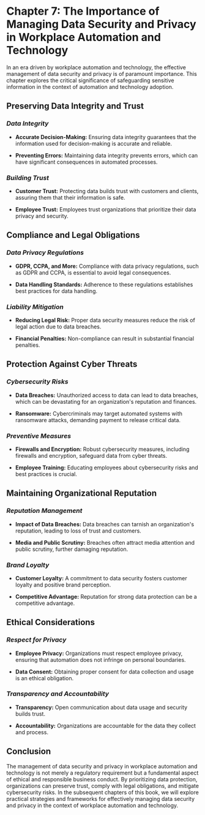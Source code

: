 Chapter 7: The Importance of Managing Data Security and Privacy in Workplace Automation and Technology
======================================================================================================

In an era driven by workplace automation and technology, the effective management of data security and privacy is of paramount importance. This chapter explores the critical significance of safeguarding sensitive information in the context of automation and technology adoption.

**Preserving Data Integrity and Trust**
---------------------------------------

### *Data Integrity*

* **Accurate Decision-Making:** Ensuring data integrity guarantees that the information used for decision-making is accurate and reliable.

* **Preventing Errors:** Maintaining data integrity prevents errors, which can have significant consequences in automated processes.

### *Building Trust*

* **Customer Trust:** Protecting data builds trust with customers and clients, assuring them that their information is safe.

* **Employee Trust:** Employees trust organizations that prioritize their data privacy and security.

**Compliance and Legal Obligations**
------------------------------------

### *Data Privacy Regulations*

* **GDPR, CCPA, and More:** Compliance with data privacy regulations, such as GDPR and CCPA, is essential to avoid legal consequences.

* **Data Handling Standards:** Adherence to these regulations establishes best practices for data handling.

### *Liability Mitigation*

* **Reducing Legal Risk:** Proper data security measures reduce the risk of legal action due to data breaches.

* **Financial Penalties:** Non-compliance can result in substantial financial penalties.

**Protection Against Cyber Threats**
------------------------------------

### *Cybersecurity Risks*

* **Data Breaches:** Unauthorized access to data can lead to data breaches, which can be devastating for an organization's reputation and finances.

* **Ransomware:** Cybercriminals may target automated systems with ransomware attacks, demanding payment to release critical data.

### *Preventive Measures*

* **Firewalls and Encryption:** Robust cybersecurity measures, including firewalls and encryption, safeguard data from cyber threats.

* **Employee Training:** Educating employees about cybersecurity risks and best practices is crucial.

**Maintaining Organizational Reputation**
-----------------------------------------

### *Reputation Management*

* **Impact of Data Breaches:** Data breaches can tarnish an organization's reputation, leading to loss of trust and customers.

* **Media and Public Scrutiny:** Breaches often attract media attention and public scrutiny, further damaging reputation.

### *Brand Loyalty*

* **Customer Loyalty:** A commitment to data security fosters customer loyalty and positive brand perception.

* **Competitive Advantage:** Reputation for strong data protection can be a competitive advantage.

**Ethical Considerations**
--------------------------

### *Respect for Privacy*

* **Employee Privacy:** Organizations must respect employee privacy, ensuring that automation does not infringe on personal boundaries.

* **Data Consent:** Obtaining proper consent for data collection and usage is an ethical obligation.

### *Transparency and Accountability*

* **Transparency:** Open communication about data usage and security builds trust.

* **Accountability:** Organizations are accountable for the data they collect and process.

**Conclusion**
--------------

The management of data security and privacy in workplace automation and technology is not merely a regulatory requirement but a fundamental aspect of ethical and responsible business conduct. By prioritizing data protection, organizations can preserve trust, comply with legal obligations, and mitigate cybersecurity risks. In the subsequent chapters of this book, we will explore practical strategies and frameworks for effectively managing data security and privacy in the context of workplace automation and technology.
